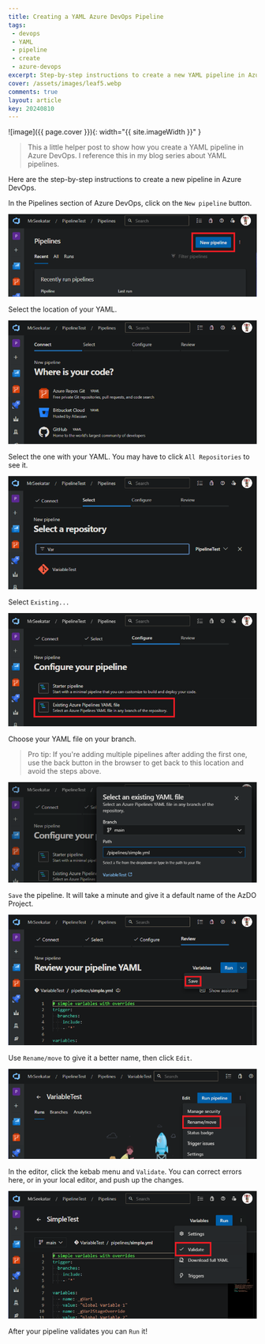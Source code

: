 ```yaml
---
title: Creating a YAML Azure DevOps Pipeline
tags:
 - devops
 - YAML
 - pipeline
 - create
 - azure-devops
excerpt: Step-by-step instructions to create a new YAML pipeline in Azure DevOps.
cover: /assets/images/leaf5.webp
comments: true
layout: article
key: 20240810
---
```


![image]({{ page.cover }}){: width="{{ site.imageWidth }}" }

> This a little helper post to show how you create a YAML pipeline in Azure DevOps. I reference this in my blog series about YAML pipelines.

Here are the step-by-step instructions to create a new pipeline in Azure DevOps.

In the Pipelines section of Azure DevOps, click on the `New pipeline` button.

![New pipeline button](/assets/images/createPipeline/create-1.png)

Select the location of your YAML.

![New pipeline button](/assets/images/createPipeline/create-2.png)

Select the one with your YAML. You may have to click `All Repositories` to see it.

![New pipeline button](/assets/images/createPipeline/create-3.png)

Select `Existing...`

![New pipeline button](/assets/images/createPipeline/create-4.png)

Choose your YAML file on your branch.

> Pro tip: If you're adding multiple pipelines after adding the first one, use the back button in the browser to get back to this location and avoid the steps above.

![New pipeline button](/assets/images/createPipeline/create-5.png)

`Save` the pipeline. It will take a minute and give it a default name of the AzDO Project.

![New pipeline button](/assets/images/createPipeline/create-6.png)

Use `Rename/move` to give it a better name, then click `Edit`.

![New pipeline button](/assets/images/createPipeline/create-7.png)

In the editor, click the kebab menu and `Validate`. You can correct errors here, or in your local editor, and push up the changes.

![New pipeline button](/assets/images/createPipeline/create-8.png)

After your pipeline validates you can `Run` it!
